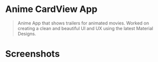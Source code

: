 # Anime CardView App
> Anime App that shows trailers for animated movies. Worked on creating a clean and beautiful UI and UX using the latest Material Designs.
# Screenshots
